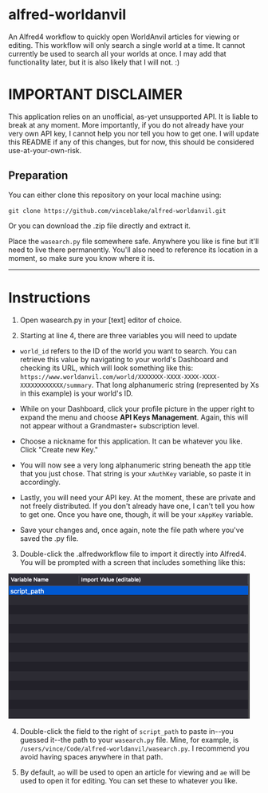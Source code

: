 # alfred-worldanvil
An Alfred4 workflow to quickly open WorldAnvil articles for viewing or editing. This workflow will only search a single world at a time. It cannot currently be used to search all your worlds at once. I may add that functionality later, but it is also likely that I will not. :)

# IMPORTANT DISCLAIMER
This application relies on an unofficial, as-yet unsupported API. It is liable to break at any moment. More importantly, if you do not already have your very own API key, I cannot help you nor tell you how to get one. I will update this README if any of this changes, but for now, this should be considered use-at-your-own-risk. 

## Preparation
You can either clone this repository on your local machine using:

`git clone https://github.com/vinceblake/alfred-worldanvil.git`

Or you can download the .zip file directly and extract it. 

Place the `wasearch.py` file somewhere safe. Anywhere you like is fine but it'll need to live there permanently. You'll also need to reference its location in a moment, so make sure you know where it is.

---

# Instructions
1. Open wasearch.py in your [text] editor of choice. 

2. Starting at line 4, there are three variables you will need to update

  * `world_id` refers to the ID of the world you want to search. You can retrieve this value by navigating to your world's Dashboard and checking its URL, which will look something like this: `https://www.worldanvil.com/world/XXXXXXX-XXXX-XXXX-XXXX-XXXXXXXXXXXX/summary`. That long alphanumeric string (represented by Xs in this example) is your world's ID. 

  * While on your Dashboard, click your profile picture in the upper right to expand the menu and choose **API Keys Management**. Again, this will not appear without a Grandmaster+ subscription level.

  * Choose a nickname for this application. It can be whatever you like. Click "Create new Key."

  * You will now see a very long alphanumeric string beneath the app title that you just chose. That string is your `xAuthKey` variable, so paste it in accordingly.

  * Lastly, you will need your API key. At the moment, these are private and not freely distributed. If you don't already have one, I can't tell you how to get one. Once you have one, though, it will be your `xAppKey` variable. 

  * Save your changes and, once again, note the file path where you've saved the .py file.

3. Double-click the .alfredworkflow file to import it directly into Alfred4. You will be prompted with a screen that includes something like this:

  ![img](https://github.com/vinceblake/alfred-worldanvil/blob/main/script_path.png)

4. Double-click the field to the right of `script_path` to paste in--you guessed it--the path to your `wasearch.py` file. Mine, for example, is `/users/vince/Code/alfred-worldanvil/wasearch.py`. I recommend you avoid having spaces anywhere in that path.

5. By default, `ao` will be used to open an article for viewing and `ae` will be used to open it for editing. You can set these to whatever you like. 
